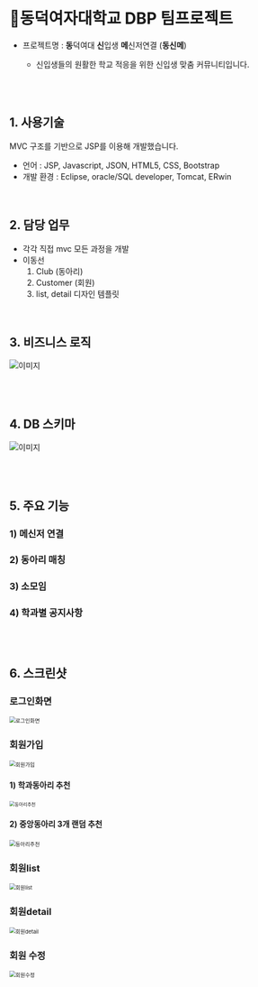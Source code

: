 # :cherry_blossom:동덕여자대학교 DBP 팀프로젝트 

- 프로젝트명 : **동**덕여대 **신**입생 **메**신저연결 (**동신메**)
  
  - 신입생들의 원활한 학교 적응을 위한 신입생 맞춤 커뮤니티입니다.

<br>

<br>


## 1. 사용기술

MVC 구조를 기반으로 JSP를 이용해 개발했습니다.

- 언어 : JSP, Javascript, JSON, HTML5, CSS, Bootstrap
- 개발 환경 : Eclipse, oracle/SQL developer, Tomcat, ERwin

<br>

## 2. 담당 업무

- 각각 직접 mvc  모든 과정을 개발
- 이동선 
  1. Club  (동아리)
  2. Customer (회원)
  3. list, detail 디자인 템플릿

<br>

## 3. 비즈니스 로직

![이미지](./image/1.png)

<br>

<br>

## 4. DB 스키마

![이미지](./image/2.png)

<br>

<br>

## 5. 주요 기능

### 1) 메신저 연결
### 2) 동아리 매칭
### 3) 소모임
### 4) 학과별 공지사항

<br>

<br>

## 6. 스크린샷
### 로그인화면
<img src="./image/3.png" alt="로그인화면" style="zoom:67%;" />
<br>

### 회원가입



<img src="./image/4.png" alt="회원가입" style="zoom:67%;" />
<br>


#### 1) 학과동아리 추천

<img src="./image/5.png" alt="동아리추천" style="zoom: 58%;" />
<br>

#### 2) 중앙동아리 3개 랜덤 추천
<img src="./image/6.png" alt="동아리추천" style="zoom:67%;" />
<br>


### 회원list
<img src="./image/7.png" alt="회원list" style="zoom:67%;" />
<br>

### 회원detail



<img src="./image/8.png" alt="회원detail" style="zoom:67%;" />
<br>

### 회원 수정



<img src="./image/9.PNG" alt="회원수정" style="zoom:67%;" />